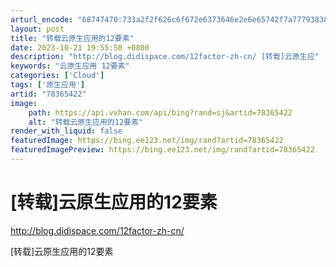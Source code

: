 ```yaml
---
arturl_encode: "68747470:733a2f2f626c6f672e6373646e2e6e65742f7a777938383331:2f61727469636c652f64657461696c732f3738333635343232"
layout: post
title: "转载云原生应用的12要素"
date: 2023-10-21 19:55:50 +0800
description: "http://blog.didispace.com/12factor-zh-cn/ [转载]云原生应"
keywords: "云原生应用 12要素"
categories: ['Cloud']
tags: ['原生应用']
artid: "78365422"
image:
    path: https://api.vvhan.com/api/bing?rand=sj&artid=78365422
    alt: "转载云原生应用的12要素"
render_with_liquid: false
featuredImage: https://bing.ee123.net/img/rand?artid=78365422
featuredImagePreview: https://bing.ee123.net/img/rand?artid=78365422
---
```


# [转载]云原生应用的12要素

<http://blog.didispace.com/12factor-zh-cn/>
  
[转载]云原生应用的12要素